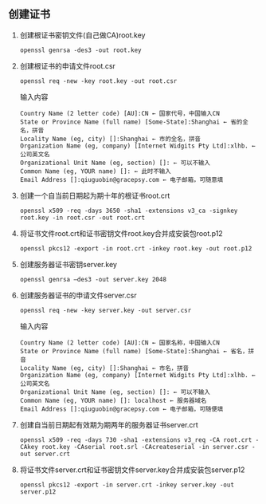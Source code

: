 创建证书
---

1. 创建根证书密钥文件(自己做CA)root.key

   `openssl genrsa -des3 -out root.key`

2. 创建根证书的申请文件root.csr

   `openssl req -new -key root.key -out root.csr`
   
   输入内容
   
	```
	Country Name (2 letter code) [AU]:CN ← 国家代号，中国输入CN 
	State or Province Name (full name) [Some-State]:Shanghai ← 省的全名，拼音 
	Locality Name (eg, city) []:Shanghai ← 市的全名，拼音 
	Organization Name (eg, company) [Internet Widgits Pty Ltd]:xlhb. ← 公司英文名 
	Organizational Unit Name (eg, section) []: ← 可以不输入 
	Common Name (eg, YOUR name) []: ← 此时不输入 
	Email Address []:qiuguobin@gracepsy.com ← 电子邮箱，可随意填
	```

3. 创建一个自当前日期起为期十年的根证书root.crt

   `openssl x509 -req -days 3650 -sha1 -extensions v3_ca -signkey root.key -in root.csr -out root.crt`

4. 将证书文件root.crt和证书密钥文件root.key合并成安装包root.p12

   `openssl pkcs12 -export -in root.crt -inkey root.key -out root.p12`

5. 创建服务器证书密钥server.key

   `openssl genrsa –des3 -out server.key 2048`

6. 创建服务器证书的申请文件server.csr

   `openssl req -new -key server.key -out server.csr`

	输入内容
	
	```
	Country Name (2 letter code) [AU]:CN ← 国家名称，中国输入CN 
	State or Province Name (full name) [Some-State]:Shanghai ← 省名，拼音 
	Locality Name (eg, city) []:Shanghai ← 市名，拼音 
	Organization Name (eg, company) [Internet Widgits Pty Ltd]:xlhb. ← 公司英文名 
	Organizational Unit Name (eg, section) []: ← 可以不输入 
	Common Name (eg, YOUR name) []: localhost ← 服务器域名
	Email Address []:qiuguobin@gracepsy.com ← 电子邮箱，可随便填
	```

7. 创建自当前日期起有效期为期两年的服务器证书server.crt

   `openssl x509 -req -days 730 -sha1 -extensions v3_req -CA root.crt -CAkey root.key -CAserial root.srl -CAcreateserial -in server.csr -out server.crt`

8. 将证书文件server.crt和证书密钥文件server.key合并成安装包server.p12

   `openssl pkcs12 -export -in server.crt -inkey server.key -out server.p12`
